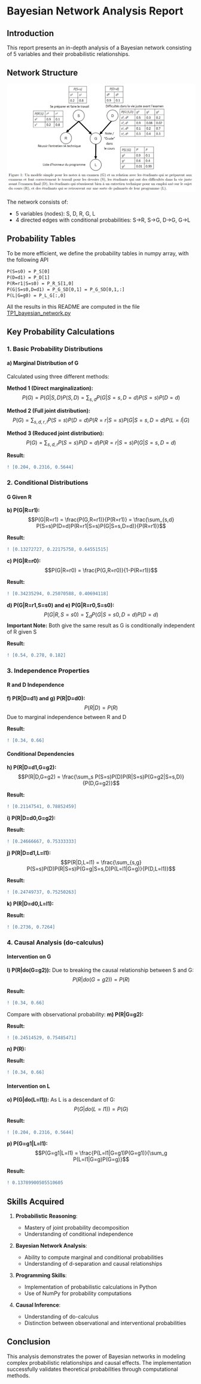 # Bayesian Network Analysis Report

## Introduction
This report presents an in-depth analysis of a Bayesian network consisting of 5 variables and their probabilistic relationships.

## Network Structure
![Bayesian Network](bayesian_network.png)

The network consists of:
- 5 variables (nodes): S, D, R, G, L
- 4 directed edges with conditional probabilities: S→R, S→G, D→G, G→L

## Probability Tables
To be more efficient, we define the probability tables in numpy array, with the following API

```
P(S=s0) = P_S[0]
P(D=d1) = P_D[1]
P(R=r1|S=s0) = P_R_S[1,0]
P(G|S=s0,D=d1) = P_G_SD[0,1] = P_G_SD[0,1,:]
P(L|G=g0) = P_L_G[:,0]
```
All the results in this README are computed in the file [TP1_bayesian_network.py](./TP1_bayesian_network.py)

## Key Probability Calculations

### 1. Basic Probability Distributions

#### a) Marginal Distribution of G
Calculated using three different methods:

**Method 1 (Direct marginalization):**
$$P(G) = P(G|S,D)P(S,D) = \sum_{s,d} P(G|S=s,D=d)P(S=s)P(D=d)$$

**Method 2 (Full joint distribution):**
$$P(G) = \sum_{s,d,r,l} P(S=s)P(D=d)P(R=r|S=s)P(G|S=s,D=d)P(L=l|G)$$

**Method 3 (Reduced joint distribution):**
$$P(G) = \sum_{s,d,r} P(S=s)P(D=d)P(R=r|S=s)P(G|S=s,D=d)$$

**Result:**
```diff
! [0.204, 0.2316, 0.5644]
```

### 2. Conditional Distributions

#### G Given R
**b) P(G|R=r1):**
$$P(G|R=r1) = \frac{P(G,R=r1)}{P(R=r1)} = \frac{\sum_{s,d} P(S=s)P(D=d)P(R=r1|S=s)P(G|S=s,D=d)}{P(R=r1)}$$

**Result:**
```diff
! [0.13272727, 0.22175758, 0.64551515]
```

**c) P(G|R=r0):**
$$P(G|R=r0) = \frac{P(G,R=r0)}{1-P(R=r1)}$$

**Result:**
```diff
! [0.34235294, 0.25070588, 0.40694118]
```

**d) P(G|R=r1,S=s0) and e) P(G|R=r0,S=s0):**
$$P(G|R,S=s0) = \sum_d P(G|S=s0,D=d)P(D=d)$$
**Important Note:** Both give the same result as G is conditionally independent of R given S

**Result:**
```diff
! [0.54, 0.278, 0.182]
```

### 3. Independence Properties

#### R and D Independence
**f) P(R|D=d1) and g) P(R|D=d0):**
$$P(R|D) = P(R)$$ 
Due to marginal independence between R and D

**Result:**
```diff
! [0.34, 0.66]
```

#### Conditional Dependencies
**h) P(R|D=d1,G=g2):**
$$P(R|D,G=g2) = \frac{\sum_s P(S=s)P(D)P(R|S=s)P(G=g2|S=s,D)}{P(D,G=g2)}$$

**Result:**
```diff
! [0.21147541, 0.78852459]
```

**i) P(R|D=d0,G=g2):**

**Result:**
```diff
! [0.24666667, 0.75333333]
```

**j) P(R|D=d1,L=l1):**
$$P(R|D,L=l1) = \frac{\sum_{s,g} P(S=s)P(D)P(R|S=s)P(G=g|S=s,D)P(L=l1|G=g)}{P(D,L=l1)}$$

**Result:**
```diff
! [0.24749737, 0.75250263]
```

**k) P(R|D=d0,L=l1):**

**Result:**
```diff
! [0.2736, 0.7264]
```

### 4. Causal Analysis (do-calculus)

#### Intervention on G
**l) P(R|do(G=g2)):**
Due to breaking the causal relationship between S and G:
$$P(R|do(G=g2)) = P(R)$$

**Result:**
```diff
! [0.34, 0.66]
```

Compare with observational probability:
**m) P(R|G=g2):** 

**Result:**
```diff
! [0.24514529, 0.75485471]
```

**n) P(R):**

**Result:**
```diff
! [0.34, 0.66]
```

#### Intervention on L
**o) P(G|do(L=l1)):**
As L is a descendant of G:
$$P(G|do(L=l1)) = P(G)$$

**Result:**
```diff
! [0.204, 0.2316, 0.5644]
```

**p) P(G=g1|L=l1):**
$$P(G=g1|L=l1) = \frac{P(L=l1|G=g1)P(G=g1)}{\sum_g P(L=l1|G=g)P(G=g)}$$

**Result:**
```diff
! 0.13789900505510605
```


## Skills Acquired

1. **Probabilistic Reasoning**:
   - Mastery of joint probability decomposition
   - Understanding of conditional independence

2. **Bayesian Network Analysis**:
   - Ability to compute marginal and conditional probabilities
   - Understanding of d-separation and causal relationships

3. **Programming Skills**:
   - Implementation of probabilistic calculations in Python
   - Use of NumPy for probability computations

4. **Causal Inference**:
   - Understanding of do-calculus
   - Distinction between observational and interventional probabilities

## Conclusion
This analysis demonstrates the power of Bayesian networks in modeling complex probabilistic relationships and causal effects. The implementation successfully validates theoretical probabilities through computational methods.
